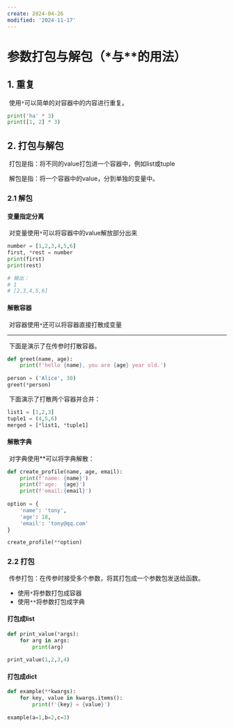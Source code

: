 ```yaml
---
create: 2024-04-26
modified: '2024-11-17'
---
```


# 参数打包与解包（*与**的用法）

## 1. 重复

​	使用`*`可以简单的对容器中的内容进行重复。

```python
print('ha' * 3)
print([1, 2] * 3)
```

## 2. 打包与解包

​	打包是指：将不同的value打包进一个容器中，例如list或tuple

​	解包是指：将一个容器中的value，分到单独的变量中。

### 2.1 解包

#### 变量指定分离

​	对变量使用`*`可以将容器中的value解放部分出来

```python
number = [1,2,3,4,5,6]
first, *rest = number
print(first)
print(rest)

# 输出：
# 1
# [2,3,4,5,6]
```

#### 解散容器

​	对容器使用`*`还可以将容器直接打散成变量

---

​	下面是演示了在传参时打散容器。

```python
def greet(name, age):
    print(f'hello {name}, you are {age} year old.')
    
person = ('Alice', 30)
greet(*person)
```

​	下面演示了打散两个容器并合并：

```python
list1 = [1,2,3]
tuple1 = (4,5,6)
merged = [*list1, *tuple1]
```

#### 解散字典

​	对字典使用**可以将字典解散：

```python
def create_profile(name, age, email):
    print(f'name: {name}')
    print(f'age:  {age}')
    print(f'email:{email}')
    
option = {
    'name': 'tony',
    'age': 18,
    'email': 'tony@qq.com'
}

create_profile(**option)
```

### 2.2 打包

​	传参打包：在传参时接受多个参数，将其打包成一个参数包发送给函数。

* 使用`*`将参数打包成容器
* 使用`**`将参数打包成字典

#### 打包成list

```python
def print_value(*args):
    for arg in args:
        print(arg)
        
print_value(1,2,3,4)
```

#### 打包成dict

```python
def example(**kwargs):
    for key, value in kwargs.items():
        print(f'{key} = {value}')
        
example(a=1,b=2,c=3)
```